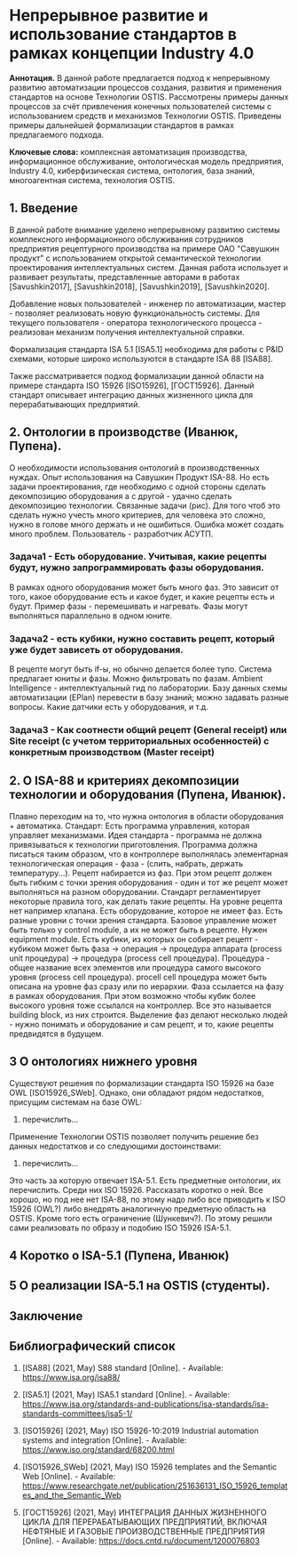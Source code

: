 # Непрерывное развитие и использование стандартов в рамках концепции Industry 4.0

**Аннотация.**  В данной работе предлагается подход к непрерывному развитию автоматизации процессов создания, развития и применения стандартов на основе Технологии OSTIS. Рассмотрены примеры данных процессов за счёт привлечения конечных пользователей системы с использованием средств и механизмов Технологии OSTIS. Приведены примеры дальнейшей формализации стандартов в рамках предлагаемого подхода.

**Ключевые слова:** комплексная автоматизация производства, информационное обслуживание, онтологическая модель предприятия, Industry 4.0, киберфизическая система, онтология, база знаний, многоагентная система, технология OSTIS.

## 1. Введение

В данной работе внимание уделено непрерывному развитию системы комплексного информационного обслуживания сотрудников предприятия рецептурного производства на примере ОАО "Савушкин продукт" с использованием открытой семантической технологии проектирования интеллектуальных систем. Данная работа использует и развивает результаты, представленные авторами в работах [Savushkin2017], [Savushkin2018], [Savushkin2019], [Savushkin2020].

Добавление новых пользователей - инженер по автоматизации, мастер - позволяет реализовать новую функциональность системы. Для текущего пользователя - оператора технологического процесса - реализован механизм получения интеллектуальной справки.

Формализация стандарта ISA 5.1 [ISA5.1] необходима для работы с P&ID схемами, которые широко используются в стандарте ISA 88 [ISA88].

Также рассматривается подход формализации данной области на примере стандарта ISO 15926 [ISO15926], [ГОСТ15926]. Данный стандарт описывает интеграцию данных жизненного цикла для перерабатывающих предприятий.

## 2. Онтологии в производстве (Иванюк, Пупена).
О необходимости использования онтологий в производственных нуждах. Опыт использования на Савушкин Продукт ISA-88. Но есть задачи проектирования, где необходимо с одной стороны сделать декомпозицию оборудования а с другой - удачно сделать декомпозицию технологии. Связанные задачи (рис). Для того чтоб это сделать нужно учесть много критериев, для человека это сложно, нужно в голове много держать и не ошибиться. Ошибка может создать много проблем. Пользователь - разработчик АСУТП.

### Задача1 - Есть оборудование. Учитывая, какие рецепты будут, нужно запрограммировать фазы оборудования.

В рамках одного оборудования может быть много фаз. Это зависит от того, какое оборудование есть и какое будет, и какие рецепты есть и будут. Пример фазы - перемешивать и нагревать. Фазы могут выполняться параллельно в
одном юните.

### Задача2 - есть кубики, нужно составить рецепт, который уже будет зависеть от оборудования.

В рецепте могут быть if-ы, но обычно делается более тупо. Система предлагает юниты и фазы. Можно фильтровать по фазам. Ambient Intelligence - интеллектуальный гид по лаборатории. Базу данных схемы автоматизации (EPlan) перевести в базу знаний; можно задавать разные вопросы. Какие датчики есть у оборудования, и т.д.

### Задача3 - Как соотнести общий рецепт (General receipt) или Site receipt (с учетом территориальных особенностей) с конкретным производством (Master receipt)

## 2. О ISA-88 и критериях декомпозиции технологии и оборудования (Пупена, Иванюк).
Плавно переходим на то, что нужна онтология в области оборудования + автоматика. Стандарт: Есть программа управления, которая управляет механизмами. Идея стандарта - программа не должна привязываться к технологии приготовления. Программа должна писаться таким образом, что в контроллере выполнялась элементарная технологическая операция - фаза - (слить, набрать, держать температуру...). Рецепт набирается из фаз. При этом рецепт должен быть гибким с точки зрения оборудования - один и тот же рецепт может выполняться на разном оборудовании. Стандарт регламентирует некоторые правила того, как делать такие рецепты. На уровне рецепта нет например клапана. Есть оборудование, которое не имеет фаз. Есть разные уровни с точки зрения стандарта. Базовое управление может быть только у control module, а их не может быть в рецепте. Нужен equipment module.
Есть кубики, из которых он собирает рецепт - кубиком может быть фаза -> операция -> процедура аппарата (process unit процедура) -> процедура (process cell процедура). Процедура - общее название всех элементов или процедура самого высокого уровня (process cell процедура). procell cell процедура может быть описана на уровне фаз сразу или по иерархии. Фаза ссылается на фазу в рамках оборудования. При этом возможно чтобы кубик более высокого уровня тоже ссылался на контроллер. Все это называется building block, из них строится. Выделение фаз делают несколько людей - нужно понимать и оборудование и сам рецепт, и то, какие рецепты предвидятся в будущем.

## 3 О онтологиях нижнего уровня

Существуют решения по формализации стандарта ISO 15926 на базе OWL [ISO15926_SWeb]. Однако, они обладают рядом недостатков, присущим системам на базе OWL:

1. перечислить...

Применение Технологии OSTIS позволяет получить решение без данных недостатков и со следующими достоинствами:

1. перечислить...

Это часть за которую отвечает ISA-5.1. Есть предметные онтологии, их перечислить. Среди них ISO 15926. Рассказать коротко о ней. Все хорошо, но под нее нет ISA-88, по этому надо либо все приводить к ISO 15926 (OWL?) либо внедрять аналогичную предметную область на OSTIS. Кроме того есть ограничение (Шункевич?). По этому решили сами реализовать по образу и подобию ISO 15926 ISA-5.1.

## 4 Коротко о ISA-5.1 (Пупена, Иванюк)

## 5 О реализации ISA-5.1 на OSTIS (студенты).


## Заключение

## Библиографический список

1. [ISA88] (2021, May) S88 standard [Online]. - Available: https://www.isa.org/isa88/
2. [ISA5.1] (2021, May) ISA5.1 standard [Online]. - Available: https://www.isa.org/standards-and-publications/isa-standards/isa-standards-committees/isa5-1/
3. [ISO15926] (2021, May) ISO 15926-10:2019 Industrial automation systems and integration [Online]. - Available: https://www.iso.org/standard/68200.html

4. [ISO15926_SWeb] (2021, May) ISO 15926 templates and the Semantic Web [Online]. - Available: https://www.researchgate.net/publication/251636131_ISO_15926_templates_and_the_Semantic_Web
5. [ГОСТ15926] (2021, May) ИНТЕГРАЦИЯ ДАННЫХ ЖИЗНЕННОГО ЦИКЛА ДЛЯ ПЕРЕРАБАТЫВАЮЩИХ ПРЕДПРИЯТИЙ, ВКЛЮЧАЯ НЕФТЯНЫЕ И ГАЗОВЫЕ ПРОИЗВОДСТВЕННЫЕ ПРЕДПРИЯТИЯ [Online]. - Available: https://docs.cntd.ru/document/1200076803